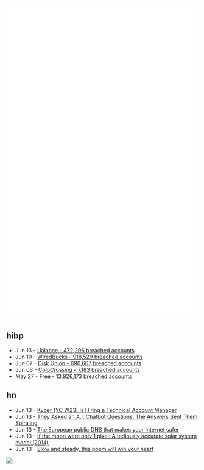 ![Metrics](https://raw.githubusercontent.com/phixion/phixion/master/metrics.svg)

## hibp

<!--
for https://github.com/phixion/phixion/blob/main/.github/workflows/feeds.yml
-->
<!--START_SECTION:haveibeenpwnd-->
- Jun 13 - [Ualabee - 472,296 breached accounts](https://haveibeenpwned.com/Breach/Ualabee)
- Jun 10 - [WiredBucks - 918,529 breached accounts](https://haveibeenpwned.com/Breach/WiredBucks)
- Jun 07 - [Disk Union - 690,667 breached accounts](https://haveibeenpwned.com/Breach/DiskUnion)
- Jun 03 - [ColoCrossing - 7,183 breached accounts](https://haveibeenpwned.com/Breach/ColoCrossing)
- May 27 - [Free - 13,926,173 breached accounts](https://haveibeenpwned.com/Breach/FreeMobile)
<!--END_SECTION:haveibeenpwnd-->

## hn

<!--
for https://github.com/phixion/phixion/blob/main/.github/workflows/feeds.yml
-->
<!--START_SECTION:hn-->
- Jun 13 - [Kyber (YC W23) Is Hiring a Technical Account Manager](https://www.ycombinator.com/companies/kyber/jobs/5kSq3Jd-technical-account-manager-tam)
- Jun 13 - [They Asked an A.I. Chatbot Questions. The Answers Sent Them Spiraling](https://www.nytimes.com/2025/06/13/technology/chatgpt-ai-chatbots-conspiracies.html)
- Jun 13 - [The European public DNS that makes your Internet safer](https://www.dns0.eu)
- Jun 13 - [If the moon were only 1 pixel: A tediously accurate solar system model (2014)](https://joshworth.com/dev/pixelspace/pixelspace_solarsystem.html)
- Jun 13 - [Slow and steady, this poem will win your heart](https://www.nytimes.com/interactive/2025/06/12/books/kay-ryan-turtle-poem.html)
<!--END_SECTION:hn-->

<!--
for https://yhype.me
-->
![](https://hit.yhype.me/github/profile?user_id=13013670)
